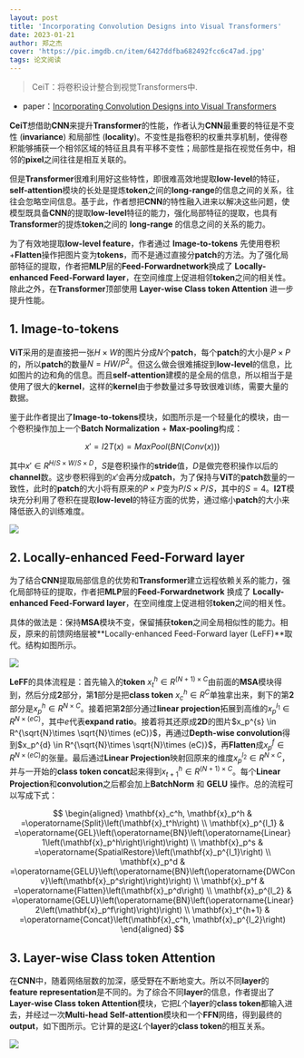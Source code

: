 ```yaml
---
layout: post
title: 'Incorporating Convolution Designs into Visual Transformers'
date: 2023-01-21
author: 郑之杰
cover: 'https://pic.imgdb.cn/item/6427ddfba682492fcc6c47ad.jpg'
tags: 论文阅读
---
```


> CeiT：将卷积设计整合到视觉Transformers中.

- paper：[Incorporating Convolution Designs into Visual Transformers](https://arxiv.org/abs/2103.11816)

**CeiT**想借助**CNN**来提升**Transformer**的性能，作者认为**CNN**最重要的特征是不变性 (**invariance**) 和局部性 (**locality**)。不变性是指卷积的权重共享机制，使得卷积能够捕获一个相邻区域的特征且具有平移不变性；局部性是指在视觉任务中，相邻的**pixel**之间往往是相互关联的。

但是**Transformer**很难利用好这些特性，即很难高效地提取**low-level**的特征，**self-attention**模块的长处是提炼**token**之间的**long-range**的信息之间的关系，往往会忽略空间信息。基于此，作者想把**CNN**的特性融入进来以解决这些问题，使模型既具备**CNN**的提取**low-level**特征的能力，强化局部特征的提取，也具有**Transformer**的提炼**token**之间的 **long-range** 的信息之间的关系的能力。

为了有效地提取**low-level feature**，作者通过 **Image-to-tokens** 先使用卷积+**Flatten**操作把图片变为**tokens**，而不是通过直接分**patch**的方法。为了强化局部特征的提取，作者把**MLP**层的**Feed-Forwardnetwork**换成了 **Locally-enhanced Feed-Forward layer**，在空间维度上促进相邻**token**之间的相关性。除此之外，在**Transformer**顶部使用 **Layer-wise Class token Attention** 进一步提升性能。

## 1. Image-to-tokens

**ViT**采用的是直接把一张$H\times W$的图片分成$N$个**patch**，每个**patch**的大小是$P \times P$的，所以**patch**的数量$N=HW/P^2$。但这么做会很难捕捉到**low-level**的信息，比如图片的边和角的信息。而且**self-attention**建模的是全局的信息，所以相当于是使用了很大的**kernel**，这样的**kernel**由于参数量过多导致很难训练，需要大量的数据。

鉴于此作者提出了**Image-to-tokens**模块，如图所示是一个轻量化的模块，由一个卷积操作加上一个**Batch Normalization** + **Max-pooling**构成：

$$
x' = I2T(x) = MaxPool(BN(Conv(x)))
$$

其中$x' \in R^{H/S \times W/S \times D}$，$S$是卷积操作的**stride**值，$D$是做完卷积操作以后的**channel**数。这步卷积得到的$x'$会再分成**patch**，为了保持与**ViT**的**patch**数量的一致性，此时的**patch**的大小将有原来的$P \times P$变为$P/S \times P/S$，其中的$S=4$。**I2T**模块充分利用了卷积在提取**low-level**的特征方面的优势，通过缩小**patch**的大小来降低嵌入的训练难度。

![](https://pic.imgdb.cn/item/6427e0cfa682492fcc7247b2.jpg)

## 2. Locally-enhanced Feed-Forward layer

为了结合**CNN**提取局部信息的优势和**Transformer**建立远程依赖关系的能力，强化局部特征的提取，作者把**MLP**层的**Feed-Forwardnetwork** 换成了 **Locally-enhanced Feed-Forward layer**，在空间维度上促进相邻**token**之间的相关性。

具体的做法是：保持**MSA**模块不变，保留捕获**token**之间全局相似性的能力。相反，原来的前馈网络层被**Locally-enhanced Feed-Forward layer (LeFF)**取代。结构如图所示。

![](https://pic.imgdb.cn/item/6427e138a682492fcc72d524.jpg)

**LeFF**的具体流程是：首先输入的**token** $x_t^h \in R^{(N+1)\times C}$由前面的**MSA**模块得到，然后分成**2**部分，第**1**部分是把**class token** $x_c^h \in R^{C}$单独拿出来，剩下的第**2**部分是$x_p^h \in R^{N\times C}$。接着把第**2**部分通过**linear projection**拓展到高维的$x_p^{l_1} \in R^{N\times (eC)}$，其中$e$代表**expand ratio**。接着将其还原成**2D**的图片$x_p^{s} \in R^{\sqrt{N}\times \sqrt{N}\times (eC)}$，再通过**Depth-wise convolution**得到$x_p^{d} \in R^{\sqrt{N}\times \sqrt{N}\times (eC)}$，再**Flatten**成$x_p^{f} \in R^{N\times (eC)}$的张量。最后通过**Linear Projection**映射回原来的维度$x_p^{l_2} \in R^{N\times C}$，并与一开始的**class token concat**起来得到$x_{t+1}^h \in R^{(N+1)\times C}$。每个**Linear Projection**和**convolution**之后都会加上**BatchNorm** 和 **GELU** 操作。总的流程可以写成下式：

$$
\begin{aligned}
\mathbf{x}_c^h, \mathbf{x}_p^h & =\operatorname{Split}\left(\mathbf{x}_t^h\right) \\
\mathbf{x}_p^{l_1} & =\operatorname{GEL}\left(\operatorname{BN}\left(\operatorname{Linear} 1\left(\mathbf{x}_p^h\right)\right)\right) \\
\mathbf{x}_p^s & =\operatorname{SpatialRestore}\left(\mathbf{x}_p^{l_1}\right) \\
\mathbf{x}_p^d & =\operatorname{GELU}\left(\operatorname{BN}\left(\operatorname{DWConv}\left(\mathbf{x}_p^s\right)\right)\right) \\
\mathbf{x}_p^f & =\operatorname{Flatten}\left(\mathbf{x}_p^d\right) \\
\mathbf{x}_p^{l_2} & =\operatorname{GELU}\left(\operatorname{BN}\left(\operatorname{Linear} 2\left(\mathbf{x}_p^f\right)\right)\right) \\
\mathbf{x}_t^{h+1} & =\operatorname{Concat}\left(\mathbf{x}_c^h, \mathbf{x}_p^{l_2}\right)
\end{aligned}
$$

## 3. Layer-wise Class token Attention

在**CNN**中，随着网络层数的加深，感受野在不断地变大。所以不同**layer**的**feature representation**是不同的。为了综合不同**layer**的信息，作者提出了**Layer-wise Class token Attention**模块，它把$L$个**layer**的**class token**都输入进去，并经过一次**Multi-head Self-attention**模块和一个**FFN**网络，得到最终的**output**，如下图所示。它计算的是这$L$个**layer**的**class token**的相互关系。

![](https://pic.imgdb.cn/item/6427e330a682492fcc756055.jpg)